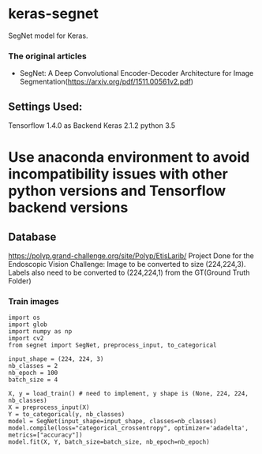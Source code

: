 # keras-segnet
SegNet model for Keras.

### The original articles
- SegNet: A Deep Convolutional Encoder-Decoder Architecture for Image Segmentation(https://arxiv.org/pdf/1511.00561v2.pdf)


## Settings Used:
Tensorflow 1.4.0 as Backend
Keras 2.1.2
python 3.5
# Use anaconda environment to avoid incompatibility issues with other python versions and Tensorflow backend versions

## Database 
https://polyp.grand-challenge.org/site/Polyp/EtisLarib/
Project Done for the Endoscopic Vision Challenge: Image to be converted to size (224,224,3). Labels also need to be converted to (224,224,1) from the GT(Ground Truth Folder) 

### Train images

```
import os
import glob
import numpy as np
import cv2
from segnet import SegNet, preprocess_input, to_categorical

input_shape = (224, 224, 3)
nb_classes = 2
nb_epoch = 100
batch_size = 4

X, y = load_train() # need to implement, y shape is (None, 224, 224, nb_classes)
X = preprocess_input(X)
Y = to_categorical(y, nb_classes)
model = SegNet(input_shape=input_shape, classes=nb_classes)
model.compile(loss="categorical_crossentropy", optimizer='adadelta', metrics=["accuracy"])
model.fit(X, Y, batch_size=batch_size, nb_epoch=nb_epoch)
```


